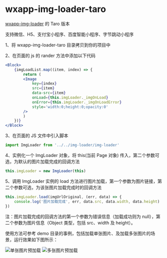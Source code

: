 # wxapp-img-loader-taro

[wxapp-img-loader](https://github.com/o2team/wxapp-img-loader) 的 Taro 版本

支持微信、H5、支付宝小程序、百度智能小程序、字节跳动小程序

1、将 wxapp-img-loader-taro 目录拷贝到你的项目中

2、在页面的 js 的 rander 方法中添加以下代码

``` jsx
<Block>
    {imgLoadList.map((item, index) => {
        return (
        <Image
            key={index}
            src={item}
            data-src={item}
            onLoad={this.imgLoader._imgOnLoad}
            onError={this.imgLoader._imgOnLoadError}
            style='width:0;height:0;opacity:0'
        />
        )
    })}
</Block>
```
3、在页面的 JS 文件中引入脚本

```js
import ImgLoader from '../../img-loader/img-loader'
```
4、实例化一个 ImgLoader 对象，将 this(当前 Page 对象) 传入，第二个参数可选，为默认的图片加载完成的回调方法

```js
this.imgLoader = new ImgLoader(this)
```

5、调用 ImgLoader 实例的 load 方法进行图片加载，第一个参数为图片链接，第二个参数可选，为该张图片加载完成时的回调方法

```js
this.imgLoader.load(imgUrlOriginal, (err, data) => {
    console.log('图片加载完成', err, data.src, data.width, data.height)
})
```

注：图片加载完成的回调方法的第一个参数为错误信息（加载成功则为 null），第二个参数为图片信息（Object 类型，包括 src、width 及 height）。

使用方法可参考 demo 目录的事例，包括加载单张图片、及加载多张图片的场景，运行效果如下图所示：

![单张图片预加载](http://storage.360buyimg.com/mtd/home/single-img-load1483686270312.gif)
![多张图片预加载](http://storage.360buyimg.com/mtd/home/multi-img-load1483686388552.gif)

